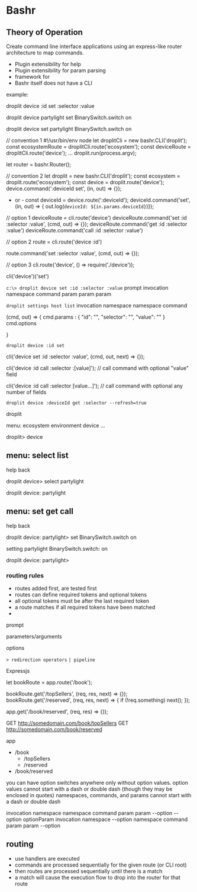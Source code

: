# Bashr

## Theory of Operation

Create command line interface applications using an express-like router architecture to map commands.

* Plugin extensibility for help
* Plugin extensibility for param parsing
* framework for 
* Bashr itself does not have a CLI


example:

droplit device :id set :selector :value

droplit device partylight set BinarySwitch.switch on

droplit device set partylight BinarySwitch.switch on

// convention 1
#!/usr/bin/env node
let droplitCli = new bashr.CLI('droplit');
const ecosystemRoute = droplitCli.route('ecosystem');
const deviceRoute = droplitCli.route('device');
...
droplit.run(process.argv);

let router = bashr.Router();

// convention 2
let droplit = new bashr.CLI('droplit');
const ecosystem = droplit.route('ecosystem');
const device = droplit.route('device');
device.command(':deviceId set', (in, out) => {});
 - or -
const deviceId = device.route(':deviceId');
deviceId.command('set', (in, out) => { out.log(`deviceId: ${in.params.deviceId}`)});

// option 1
deviceRoute = cli.route('device')
deviceRoute.command('set :id :selector :value', (cmd, out) => {});
deviceRoute.command('get :id :selector :value')
deviceRoute.command('call :id :selector :value')


// option 2
route = cli.route('device :id')

route.command('set :selector :value', (cmd, out) => {});


// option 3
cli.route('device', () => require('./device'));

cli('device')('set')

`c:\> droplit device set :id :selector :value`
prompt invocation namespace command param param param

`droplit settings host list`
invocation namespace namespace command


(cmd, out) => {
    cmd.params : {
        "id": "",
        "selector": "",
        "value": ""
    }
    cmd.options

}

`droplit device :id set`

cli('device set :id :selector :value', (cmd, out, next) => {});

cli('device :id call :selector :[value]'); // call command with optional "value" field

cli('device :id call :selector [value...]'); // call command with optional any number of fields

`droplit device :deviceId get :selector --refresh=true`

droplit

menu:
ecosystem
environment
device
...

droplit> device

menu:
select
list
----
help
back


droplit device> select partylight

droplit device: partylight

menu:
set
get
call
----
help
back

droplit device: partylight> set BinarySwitch.switch on

setting partylight BinarySwitch.switch: on

droplit device: partylight>

### routing rules

* routes added first, are tested first
* routes can define required tokens and optional tokens
* all optional tokens must be after the last required token
* a route matches if all required tokens have been matched
* 

prompt

parameters/arguments

options

`> redirection operators`
`| pipeline`


Expressjs

let bookRoute = app.route('/book');

bookRoute.get('/topSellers', (req, res, next) => {});
bookRoute.get('/reserved', (req, res, next) => { if (!req.something) next(); });

app.get('/book/reserved', (req, res) => {});

GET http://somedomain.com/book/topSellers
GET http://somedomain.com/book/reserved

app
- /book
	- /topSellers
	- /reserved
- /book/reserved


you can have option switches anywhere only without option values.
option values cannot start with a dash or double dash (though they may be enclosed in quotes)
namespaces, commands, and params cannot start with a dash or double dash

invocation namespace namespace command param param --option --option optionParam
invocation namespace --option namespace command param param --option

## routing
* use handlers are executed
* commands are processed sequentially for the given route (or CLI root)
* then routes are processed sequentially until there is a match
* a match will cause the execution flow to drop into the router for that route